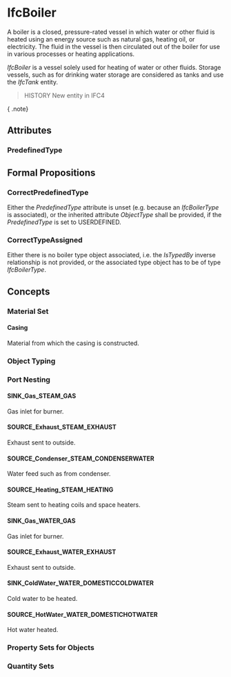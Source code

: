 # IfcBoiler

A boiler is a closed, pressure-rated vessel in which water or other fluid is heated using an energy source such as natural gas, heating oil, or electricity. The fluid in the vessel is then circulated out of the boiler for use in various processes or heating applications.
<!-- end of short definition -->

_IfcBoiler_ is a vessel solely used for heating of water or other fluids. Storage vessels, such as for drinking water storage are considered as tanks and use the _IfcTank_ entity.

> HISTORY New entity in IFC4

{ .note}
>

## Attributes

### PredefinedType


## Formal Propositions

### CorrectPredefinedType
Either the _PredefinedType_ attribute is unset (e.g. because an _IfcBoilerType_ is associated), or the inherited attribute _ObjectType_ shall be provided, if the _PredefinedType_ is set to USERDEFINED.

### CorrectTypeAssigned
Either there is no boiler type object associated, i.e. the _IsTypedBy_ inverse relationship is not provided, or the associated type object has to be of type _IfcBoilerType_.

## Concepts

### Material Set



#### Casing

Material from which the casing is constructed.

### Object Typing



### Port Nesting



#### SINK_Gas_STEAM_GAS

Gas inlet for burner.

#### SOURCE_Exhaust_STEAM_EXHAUST

Exhaust sent to outside.

#### SOURCE_Condenser_STEAM_CONDENSERWATER

Water feed such as from condenser.

#### SOURCE_Heating_STEAM_HEATING

Steam sent to heating coils and space heaters.

#### SINK_Gas_WATER_GAS

Gas inlet for burner.

#### SOURCE_Exhaust_WATER_EXHAUST

Exhaust sent to outside.

#### SINK_ColdWater_WATER_DOMESTICCOLDWATER

Cold water to be heated.

#### SOURCE_HotWater_WATER_DOMESTICHOTWATER

Hot water heated.

### Property Sets for Objects



### Quantity Sets



